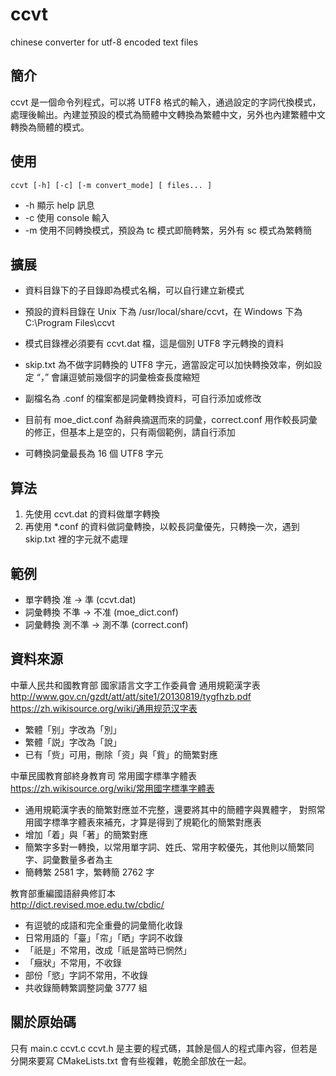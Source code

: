 # ccvt
chinese converter for utf-8 encoded text files

## 簡介

ccvt 是一個命令列程式，可以將 UTF8 格式的輸入，通過設定的字詞代換模式，處理後輸出。內建並預設的模式為簡體中文轉換為繁體中文，另外也內建繁體中文轉換為簡體的模式。

## 使用

    ccvt [-h] [-c] [-m convert_mode] [ files... ]

- -h 顯示 help 訊息
- -c 使用 console 輸入
- -m 使用不同轉換模式，預設為 tc 模式即簡轉繁，另外有 sc 模式為繁轉簡

## 擴展

- 資料目錄下的子目錄即為模式名稱，可以自行建立新模式

- 預設的資料目錄在 Unix 下為 /usr/local/share/ccvt，在 Windows 下為 C:\Program Files\ccvt

- 模式目錄裡必須要有 ccvt.dat 檔，這是個別 UTF8 字元轉換的資料

- skip.txt 為不做字詞轉換的 UTF8 字元，適當設定可以加快轉換效率，例如設定 “，” 會讓逗號前幾個字的詞彙檢查長度縮短

- 副檔名為 .conf 的檔案都是詞彙轉換資料，可自行添加或修改

- 目前有 moe_dict.conf 為辭典摘選而來的詞彙，correct.conf 用作較長詞彙的修正，但基本上是空的，只有兩個範例，請自行添加

- 可轉換詞彙最長為 16 個 UTF8 字元

## 算法

1. 先使用 ccvt.dat 的資料做單字轉換
2. 再使用 *.conf 的資料做詞彙轉換，以較長詞彙優先，只轉換一次，遇到 skip.txt 裡的字元就不處理

## 範例

- 單字轉換 准 -> 準 (ccvt.dat)
- 詞彙轉換 不準 -> 不准 (moe_dict.conf)
- 詞彙轉換 測不準 -> 測不準 (correct.conf)

## 資料來源

中華人民共和國教育部 國家語言文字工作委員會 通用規範漢字表
http://www.gov.cn/gzdt/att/att/site1/20130819/tygfhzb.pdf \
https://zh.wikisource.org/wiki/通用规范汉字表

- 繁體「别」字改為「別」
- 繁體「説」字改為「說」
- 已有「赀」可用，刪除「资」與「貲」的簡繁對應

中華民國教育部終身教育司 常用國字標準字體表 \
https://zh.wikisource.org/wiki/常用國字標準字體表

- 通用規範漢字表的簡繁對應並不完整，還要將其中的簡體字與異體字，
 對照常用國字標準字體表來補充，才算是得到了規範化的簡繁對應表
- 增加「着」與「著」的簡繁對應
- 簡繁字多對一轉換，以常用單字詞、姓氏、常用字較優先，其他則以簡繁同字、詞彙數量多者為主
- 簡轉繁 2581 字，繁轉簡 2762 字

教育部重編國語辭典修訂本 \
http://dict.revised.moe.edu.tw/cbdic/

- 有逗號的成語和完全重疊的詞彙簡化收錄
- 日常用語的「臺」「帘」「晒」字詞不收錄
- 「祇是」不常用，改成「祇是當時已惘然」
- 「癥狀」不常用，不收錄
- 部份「慾」字詞不常用，不收錄
- 共收錄簡轉繁調整詞彙 3777 組

## 關於原始碼

只有 main.c ccvt.c ccvt.h 是主要的程式碼，其餘是個人的程式庫內容，但若是分開來要寫 CMakeLists.txt 會有些複雜，乾脆全部放在一起。
